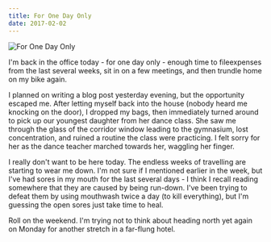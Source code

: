 ```yaml
---
title: For One Day Only
date: 2017-02-02
---
```


![For One Day Only](https://source.unsplash.com/qTpc0Vj4YoE/1600x900)

I'm back in the office today - for one day only - enough time to fileexpenses from the last several weeks, sit in on a few meetings, and then trundle home on my bike again.

I planned on writing a blog post yesterday evening, but the opportunity escaped me. After letting myself back into the house (nobody heard me knocking on the door), I dropped my bags, then immediately turned around to pick up our youngest daughter from her dance class. She saw me through the glass of the corridor window leading to the gymnasium, lost concentration, and ruined a routine the class were practicing. I felt sorry for her as the dance teacher marched towards her, waggling her finger.

I really don't want to be here today. The endless weeks of travelling are starting to wear me down. I'm not sure if I mentioned earlier in the week, but I've had sores in my mouth for the last several days - I think I recall reading somewhere that they are caused by being run-down. I've been trying to defeat them by using mouthwash twice a day (to kill everything), but I'm guessing the open sores just take time to heal.

Roll on the weekend. I'm trying not to think about heading north yet again on Monday for another stretch in a far-flung hotel.